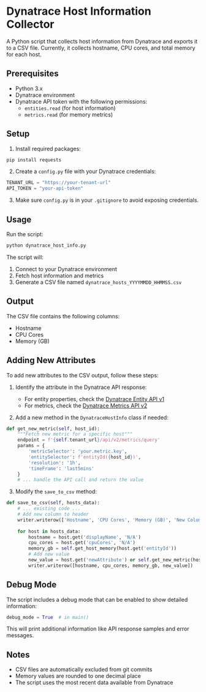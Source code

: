 
# Dynatrace Host Information Collector

A Python script that collects host information from Dynatrace and exports it to a CSV file. Currently, it collects hostname, CPU cores, and total memory for each host.

## Prerequisites

- Python 3.x
- Dynatrace environment
- Dynatrace API token with the following permissions:
  - `entities.read` (for host information)
  - `metrics.read` (for memory metrics)

## Setup

1. Install required packages:
```bash
pip install requests
```

2. Create a `config.py` file with your Dynatrace credentials:
```python
TENANT_URL = "https://your-tenant-url"
API_TOKEN = "your-api-token"
```

3. Make sure `config.py` is in your `.gitignore` to avoid exposing credentials.

## Usage

Run the script:
```bash
python dynatrace_host_info.py
```

The script will:
1. Connect to your Dynatrace environment
2. Fetch host information and metrics
3. Generate a CSV file named `dynatrace_hosts_YYYYMMDD_HHMMSS.csv`

## Output

The CSV file contains the following columns:
- Hostname
- CPU Cores
- Memory (GB)

## Adding New Attributes

To add new attributes to the CSV output, follow these steps:

1. Identify the attribute in the Dynatrace API response:
   - For entity properties, check the [Dynatrace Entity API v1](https://www.dynatrace.com/support/help/dynatrace-api/environment-api/entity-v1)
   - For metrics, check the [Dynatrace Metrics API v2](https://www.dynatrace.com/support/help/dynatrace-api/environment-api/metric-v2)

2. Add a new method in the `DynatraceHostInfo` class if needed:
```python
def get_new_metric(self, host_id):
    """Fetch new metric for a specific host"""
    endpoint = f'{self.tenant_url}/api/v2/metrics/query'
    params = {
        'metricSelector': 'your.metric.key',
        'entitySelector': f'entityId({host_id})',
        'resolution': '1h',
        'timeFrame': 'last5mins'
    }
    # ... handle the API call and return the value
```

3. Modify the `save_to_csv` method:
```python
def save_to_csv(self, hosts_data):
    # ... existing code ...
    # Add new column to header
    writer.writerow(['Hostname', 'CPU Cores', 'Memory (GB)', 'New Column'])
    
    for host in hosts_data:
        hostname = host.get('displayName', 'N/A')
        cpu_cores = host.get('cpuCores', 'N/A')
        memory_gb = self.get_host_memory(host.get('entityId'))
        # Add new value
        new_value = host.get('newAttribute') or self.get_new_metric(host.get('entityId'))
        writer.writerow([hostname, cpu_cores, memory_gb, new_value])
```

## Debug Mode

The script includes a debug mode that can be enabled to show detailed information:

```python
debug_mode = True  # in main()
```

This will print additional information like API response samples and error messages.

## Notes

- CSV files are automatically excluded from git commits
- Memory values are rounded to one decimal place
- The script uses the most recent data available from Dynatrace
